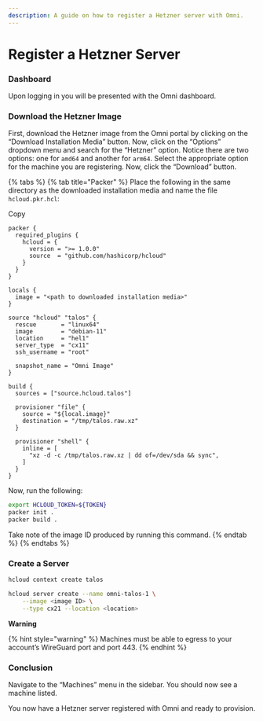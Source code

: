 ```yaml
---
description: A guide on how to register a Hetzner server with Omni.
---
```


# Register a Hetzner Server

### Dashboard <a href="#dashboard" id="dashboard"></a>

Upon logging in you will be presented with the Omni dashboard.

### Download the Hetzner Image <a href="#download-the-hetzner-image" id="download-the-hetzner-image"></a>

First, download the Hetzner image from the Omni portal by clicking on the “Download Installation Media” button. Now, click on the “Options” dropdown menu and search for the “Hetzner” option. Notice there are two options: one for `amd64` and another for `arm64`. Select the appropriate option for the machine you are registering. Now, click the “Download” button.

{% tabs %}
{% tab title="Packer" %}
Place the following in the same directory as the downloaded installation media and name the file `hcloud.pkr.hcl`:

Copy

```hcl
packer {
  required_plugins {
    hcloud = {
      version = ">= 1.0.0"
      source  = "github.com/hashicorp/hcloud"
    }
  }
}

locals {
  image = "<path to downloaded installation media>"
}

source "hcloud" "talos" {
  rescue       = "linux64"
  image        = "debian-11"
  location     = "hel1"
  server_type  = "cx11"
  ssh_username = "root"

  snapshot_name = "Omni Image"
}

build {
  sources = ["source.hcloud.talos"]

  provisioner "file" {
    source = "${local.image}"
    destination = "/tmp/talos.raw.xz"
  }

  provisioner "shell" {
    inline = [
      "xz -d -c /tmp/talos.raw.xz | dd of=/dev/sda && sync",
    ]
  }
}
```

Now, run the following:

```bash
export HCLOUD_TOKEN=${TOKEN}
packer init .
packer build .
```

Take note of the image ID produced by running this command.
{% endtab %}
{% endtabs %}

### Create a Server <a href="#create-a-server" id="create-a-server"></a>

```bash
hcloud context create talos

hcloud server create --name omni-talos-1 \
    --image <image ID> \
    --type cx21 --location <location>
```

**Warning**

{% hint style="warning" %}
Machines must be able to egress to your account’s WireGuard port and port 443.
{% endhint %}

### Conclusion <a href="#conclusion" id="conclusion"></a>

Navigate to the “Machines” menu in the sidebar. You should now see a machine listed.

You now have a Hetzner server registered with Omni and ready to provision.
